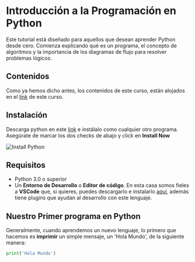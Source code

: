 # Introducción a la Programación en Python

Este tutorial está diseñado para aquellos que desean aprender Python desde cero. Comienza explicando qué es un programa, el concepto de algoritmos y la importancia de los diagramas de flujo para resolver problemas lógicos.

## Contenidos

Como ya hemos dicho antes, los contenidos de este curso, están alojados en el [link](https://www.tutorialesprogramacionya.com/pythonya/index.php?inicio=0) de este curso.

## Instalación

Descarga python en este [link](https://www.python.org/downloads/) e instálalo como cualquier otro programa. Asegúrate de marcar los dos checks de abajo y click en **Install Now**

![Install Python](https://github.com/JuananA1000/PythonYa/blob/main/01.%20Introducci%C3%B3n%20a%20Python/instalar_python.png?raw=true)

## Requisitos

- Python 3.0 o superior
- Un **Entorno de Desarrollo** o **Editor de código**. En esta casa somos fieles a **VSCode** que, si quieres, puedes descargarlo e instalarlo [aqui](https://code.visualstudio.com/), además tiene plugins que ayudan al desarrollo con este lenguaje.

## Nuestro Primer programa en Python
Generalmente, cuando aprendemos un nuevo lenguaje, lo primero que hacemos es **imprimir** un simple mensaje, un 'Hola Mundo', de la siguiente manera:

```python
print('Hola Mundo')
```
